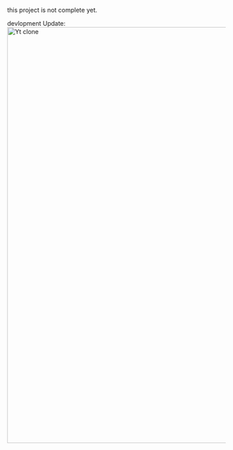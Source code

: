 this project is not complete yet.


devlopment Update:
<img width="960" alt="Yt clone" src="https://github.com/MarufSiddikiGalib/DATA_STRUCTURE/assets/145563201/1752f2c7-0eb8-4010-b1ee-db79f28474fa">
